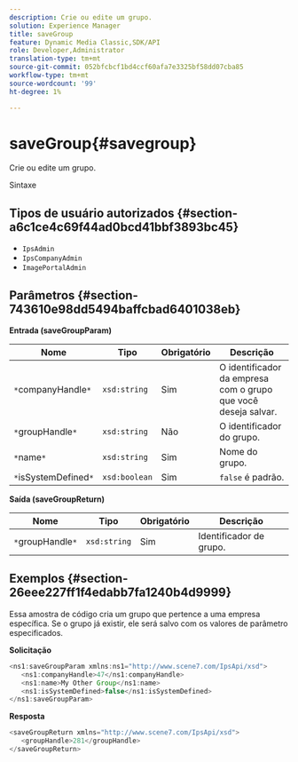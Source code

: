 ```yaml
---
description: Crie ou edite um grupo.
solution: Experience Manager
title: saveGroup
feature: Dynamic Media Classic,SDK/API
role: Developer,Administrator
translation-type: tm+mt
source-git-commit: 052bfcbcf1bd4ccf60afa7e3325bf58dd07cba85
workflow-type: tm+mt
source-wordcount: '99'
ht-degree: 1%

---
```



# saveGroup{#savegroup}

Crie ou edite um grupo.

Sintaxe

## Tipos de usuário autorizados {#section-a6c1ce4c69f44ad0bcd41bbf3893bc45}

* `IpsAdmin`
* `IpsCompanyAdmin`
* `ImagePortalAdmin`

## Parâmetros {#section-743610e98dd5494baffcbad6401038eb}

**Entrada (saveGroupParam)**

| Nome | Tipo | Obrigatório | Descrição |
|---|---|---|---|
| `*`companyHandle`*` | `xsd:string` | Sim | O identificador da empresa com o grupo que você deseja salvar. |
| `*`groupHandle`*` | `xsd:string` | Não | O identificador do grupo. |
| `*`name`*` | `xsd:string` | Sim | Nome do grupo. |
| `*`isSystemDefined`*` | `xsd:boolean` | Sim | `false` é padrão. |

**Saída (saveGroupReturn)**

| Nome | Tipo | Obrigatório | Descrição |
|---|---|---|---|
| `*`groupHandle`*` | `xsd:string` | Sim | Identificador de grupo. |

## Exemplos {#section-26eee227ff1f4edabb7fa1240b4d9999}

Essa amostra de código cria um grupo que pertence a uma empresa específica. Se o grupo já existir, ele será salvo com os valores de parâmetro especificados.

**Solicitação**

```java
<ns1:saveGroupParam xmlns:ns1="http://www.scene7.com/IpsApi/xsd">
   <ns1:companyHandle>47</ns1:companyHandle>
   <ns1:name>My Other Group</ns1:name>
   <ns1:isSystemDefined>false</ns1:isSystemDefined>
</ns1:saveGroupParam>
```

**Resposta**

```java
<saveGroupReturn xmlns="http://www.scene7.com/IpsApi/xsd">
   <groupHandle>281</groupHandle>
</saveGroupReturn>
```

